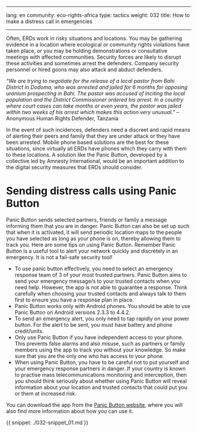 
---

lang: en
community: eco-rights-africa
type: tactics
weight: 032
title: How to make a distress call in emergencies

---

Often, ERDs work in risky situations and locations. You may be gathering evidence in a location where ecological or community rights violations have taken place, or you may be holding demonstrations or consultative meetings with affected communities. Security forces are likely to disrupt these activities and sometimes arrest the defenders. Company security personnel or hired goons may also attack and abduct defenders. 

<div class="background" markdown=1>

*“We are trying to negotiate for the release of a local pastor from Bahi District in Dodoma, who was arrested and jailed for 6 months for opposing uranium prospecting in Bahi. The pastor was accused of inciting the local population and the District Commissioner ordered his arrest. In a country where court cases can take months or even years, the pastor was jailed within two weeks of his arrest which makes this action very unusual.”* – Anonymous Human Rights Defender, Tanzania

</div> 

In the event of such incidences, defenders need a discreet and rapid means of alerting their peers and family that they are under attack or they have been arrested. Mobile phone based solutions are the best for these situations, since virtually all ERDs have phones which they carry with them to these locations. A solution like the Panic Button, developed by a collective led by Amnesty International, would be an important addition to the digital security measures that ERDs should consider.


# Sending distress calls using Panic Button
Panic Button sends selected partners, friends or family a message informing them that you are in danger. Panic Button can also be set up such that when it is activated, it will send periodic location maps to the people you have selected as long as your phone is on, thereby allowing them to track you. Here are some tips on using Panic Button. Remember Panic Button is a useful tool to alert your network quickly and discretely in an emergency. It is not a fail-safe security tool!

- To use panic button effectively, you need to select an emergency response team of 3 of your most trusted partners. Panic Button aims to send your emergency message/s to your trusted contacts when you need help. However, the app is not able to guarantee a response. Think carefully when choosing your trusted contacts and always talk to them first to ensure you have a response plan in place.
- Panic Button works only with Android phones. You should be able to use Panic Button on Android versions 2.3.3 to 4.4.2.
- To send an emergency alert, you only need to tap rapidly on your power button. For the alert to be sent, you must have battery and phone credit/units.
- Only use Panic Button if you have independent access to your phone. This prevents false alarms and also misuse, such as partners or family members using the app to track you without your knowledge. So make sure that you are the only one who has access to your phone.
- When using Panic Button, you have to be careful not to put yourself and your emergency response partners in danger. If your country is known to practise mass telecommunications monitoring and interception, then you should think seriously about whether using Panic Button will reveal information about your location and trusted contacts that could put you or them at increased risk.

You can download the app from the [Panic Button website](https://panicbutton.io/), where you will also find more information about how you can use it.

{{ snippet: ./032-snippet_01.md }}




